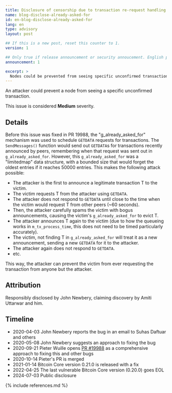 ```yaml
---
title: Disclosure of censorship due to transaction re-request handling
name: blog-disclose-already-asked-for
id: en-blog-disclose-already-asked-for
lang: en
type: advisory
layout: post

## If this is a new post, reset this counter to 1.
version: 1

## Only true if release announcement or security annoucement. English posts only
announcement: 1

excerpt: >
  Nodes could be prevented from seeing specific unconfirmed transactions by a malicious peer. A fix was released on January 14th, 2021 in Bitcoin Core 0.21.0.
---
```


An attacker could prevent a node from seeing a specific unconfirmed transaction.

This issue is considered **Medium** severity.

## Details

Before this issue was fixed in PR 19988, the "g_already_asked_for" mechanism was used to schedule `GETDATA` requests for transactions. The `SendMessages()` function would send out `GETDATA`s for transactions recently announced by peers, remembering when that request was sent out in `g_already_asked_for`. However, this `g_already_asked_for` was a "limitedmap" data structure, with a bounded size that would forget the oldest entries if it reaches 50000 entries. This makes the following attack possible:
* The attacker is the first to announce a legitimate transaction T to the victim.
* The victim requests T from the attacker using `GETDATA`.
* The attacker does not respond to `GETDATA` until close to the time when the victim would request T from other peers (~60 seconds).
* Then, the attacker carefully spams the victim with bogus announcements, causing the victim's `g_already_asked_for` to evict T.
* The attacker announces T again to the victim (due to how the queueing works in `m_tx_process_time`, this does not need to be timed particularly accurately).
* The victim, not finding T in `g_already_asked_for` will treat it as a new announcement, sending a new `GETDATA` for it to the attacker.
* The attacker again does not respond to `GETDATA`.
* etc.

This way, the attacker can prevent the victim from ever requesting the transaction from anyone but the attacker.

## Attribution

Responsibly disclosed by John Newbery, claiming discovery by Amiti Uttarwar and him.

## Timeline

- 2020-04-03 John Newbery reports the bug in an email to Suhas Daftuar and others
- 2020-05-08 John Newbery suggests an approach to fixing the bug
- 2020-09-21 Pieter Wuille opens [PR #19988](https://github.com/bitcoin/bitcoin/pull/19988) as a comprehensive approach to fixing this and other bugs
- 2020-10-14 Pieter's PR is merged
- 2021-01-14 Bitcoin Core version 0.21.0 is released with a fix
- 2022-04-25 The last vulnerable Bitcoin Core version (0.20.0) goes EOL
- 2024-07-03 Public disclosure

{% include references.md %}

